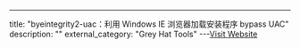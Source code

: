 ---
title: "byeintegrity2-uac：利用 Windows IE 浏览器加载安装程序 bypass UAC"
description: ""
external_category: "Grey Hat Tools"
---[Visit Website](https://github.com/AzAgarampur/byeintegrity2-uac)

